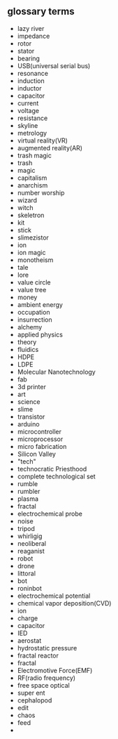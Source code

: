## glossary terms

- lazy river
- impedance
- rotor
- stator
- bearing
- USB(universal serial bus)
- resonance
- induction
- inductor
- capacitor
- current
- voltage
- resistance
- skyline
- metrology
- virtual reality(VR)
- augmented reality(AR)
- trash magic
- trash
- magic
- capitalism
- anarchism
- number worship
- wizard
- witch
- skeletron
- kit
- stick
- slimezistor
- ion
- ion magic
- monotheism
- tale
- lore
- value circle
- value tree
- money
- ambient energy
- occupation
- insurrection
- alchemy
- applied physics
- theory
- fluidics
- HDPE
- LDPE
- Molecular Nanotechnology
- fab
- 3d printer
- art
- science
- slime
- transistor
- arduino
- microcontroller
- microprocessor
- micro fabrication
- Silicon Valley
- "tech"
- technocratic Priesthood
- complete technological set
- rumble
- rumbler
- plasma
- fractal
- electrochemical probe
- noise
- tripod
- whirligig
- neoliberal
- reaganist
- robot
- drone
- littoral
- bot
- roninbot
- electrochemical potential
- chemical vapor deposition(CVD)
- ion
- charge
- capacitor
- IED
- aerostat
- hydrostatic pressure
- fractal reactor
- fractal
- Electromotive Force(EMF)
- RF(radio frequency)
- free space optical
- super ent
- cephalopod 
- edit
- chaos
- feed
- 
